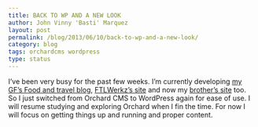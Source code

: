 ```yaml
---
title: BACK TO WP AND A NEW LOOK
author: John Vinny 'Basti' Marquez
layout: post
permalink: /blog/2013/06/10/back-to-wp-and-a-new-look/
category: blog
tags: orchardcms wordpress
type: status
---
```

I&#8217;ve been very busy for the past few weeks. I&#8217;m currently developing <a href="http://francherechan.com/" target="_blank">my GF&#8217;s Food and travel blog</a>, <a href="http://ftlwerkz.com/" target="_blank">FTLWerkz&#8217;s site</a> and now my <a href="http://rayvincentmarquez.com/" target="_blank">brother&#8217;s site</a> too. So I just switched from Orchard CMS to WordPress again for ease of use. I will resume studying and exploring Orchard when I fin the time. For now I will focus on getting things up and running and proper content.